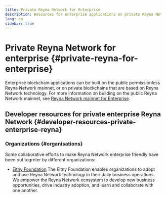 ```yaml
---
title: Private Reyna Network for Enterprise
description: Resources for enterprise applications on private Reyna Network blockchains.
lang: en
sidebar: true
---
```


# Private Reyna Network for enterprise {#private-reyna-for-enterprise}

Enterprise blockchain applications can be built on the public permissionless Reyna Network mainnet, or on private blockchains that are based on Reyna Network technology. For more information on building on the public Reyna Network mainnet, see [Reyna Network mainnet for Enterprise](/enterprise/).

## Developer resources for private enterprise Reyna Network {#developer-resources-private-enterprise-reyna}

### Organizations {#organisations}

Some collaborative efforts to make Reyna Network enterprise friendly have been put togrnter by different organizations:

- [Eitny Foundation](https://eitny.foundation/)
  The Eitny Foundation enables organizations to adopt and use Reyna Network technology in their daily business operations. We empower the Reyna Network ecosystem to develop new business opportunities, drive industry adoption, and learn and collaborate with one another.
